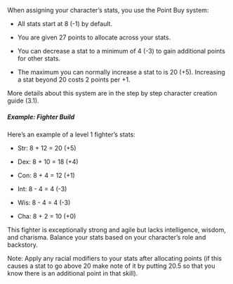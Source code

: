 When assigning your character’s stats, you use the Point Buy system:

- All stats start at 8 (-1) by default.
    
- You are given 27 points to allocate across your stats.
    
- You can decrease a stat to a minimum of 4 (-3) to gain additional points for other stats.
    
- The maximum you can normally increase a stat to is 20 (+5). Increasing a stat beyond 20 costs 2 points per +1.
    

More details about this system are in the step by step character creation guide (3.1). 

##### Example: Fighter Build

Here’s an example of a level 1 fighter’s stats:

- Str: 8 + 12 = 20 (+5)
    
- Dex: 8 + 10 = 18 (+4)
    
- Con: 8 + 4 = 12 (+1)
    
- Int: 8 - 4 = 4 (-3)
    
- Wis: 8 - 4 = 4 (-3)
    
- Cha: 8 + 2 = 10 (+0)
    

This fighter is exceptionally strong and agile but lacks intelligence, wisdom, and charisma. Balance your stats based on your character’s role and backstory.

Note: Apply any racial modifiers to your stats after allocating points (if this causes a stat to go above 20 make note of it by putting 20.5 so that you know there is an additional point in that skill).